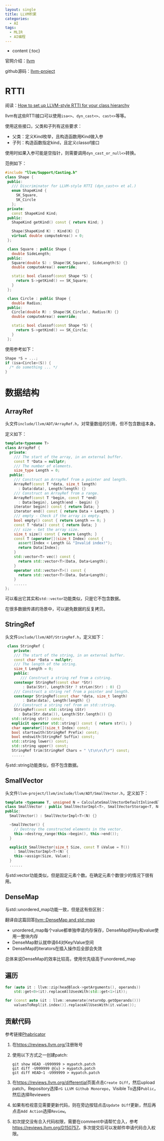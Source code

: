 ```yaml
---
layout: single
title: LLVM积累
categories:
  - AI
tags:
  - MLIR
  - AI编程
---
```


* content
{:toc}

官网介绍：[llvm](https://llvm.org/)

github源码：[llvm-project](https://github.com/llvm/llvm-project)

# RTTI

阅读：[How to set up LLVM-style RTTI for your class hierarchy](https://llvm.org/docs/HowToSetUpLLVMStyleRTTI.html#how-to-set-up-llvm-style-rtti-for-your-class-hierarchy)

llvm有这些RTTI接口可以使用`isa<>`、`dyn_cast<>`、`cast<>`等等。

使用这些接口，父类和子列有这些要求：

* 父类：定义Kind枚举，且构造函数用Kind做入参
* 子列：构造函数指定kind，且定义classof接口

使用时如果入参可能是空指针，则需要调用`dyn_cast_or_null<>`转换。

<!--more-->

范例如下：

``` c++
#include "llvm/Support/Casting.h"
class Shape {
 public:
   /// Discriminator for LLVM-style RTTI (dyn_cast<> et al.)
   enum ShapeKind {
     SK_Square,
     SK_Circle
   };
 private:
   const ShapeKind Kind;
 public:
   ShapeKind getKind() const { return Kind; }

   Shape(ShapeKind K) : Kind(K) {}
   virtual double computeArea() = 0;
 };

 class Square : public Shape {
   double SideLength;
 public:
   Square(double S) : Shape(SK_Square), SideLength(S) {}
   double computeArea() override;

   static bool classof(const Shape *S) {
     return S->getKind() == SK_Square;
   }
 };

 class Circle : public Shape {
   double Radius;
 public:
   Circle(double R) : Shape(SK_Circle), Radius(R) {}
   double computeArea() override;

   static bool classof(const Shape *S) {
     return S->getKind() == SK_Circle;
   }
 };
```

使用参考如下：

``` c++
Shape *S = ...;
if (isa<Circle>(S)) {
  /* do something ... */
}
```



# 数据结构

## ArrayRef

头文件`include/llvm/ADT/ArrayRef.h`，对常量数组的引用，但不包含数组本身。

定义如下：

``` c++
template<typename T>
class ArrayRef {
  private:
    /// The start of the array, in an external buffer.
    const T *Data = nullptr;
    /// The number of elements.
    size_type Length = 0;
  public:
    /// Construct an ArrayRef from a pointer and length.
    ArrayRef(const T *data, size_t length)
      : Data(data), Length(length) {}
    /// Construct an ArrayRef from a range.
    ArrayRef(const T *begin, const T *end)
      : Data(begin), Length(end - begin) {}
    iterator begin() const { return Data; }
    iterator end() const { return Data + Length; }
    /// empty - Check if the array is empty.
    bool empty() const { return Length == 0; }
    const T *data() const { return Data; }
    /// size - Get the array size.
    size_t size() const { return Length; }
    const T &operator[](size_t Index) const {
      assert(Index < Length && "Invalid index!");
      return Data[Index];
    }
    std::vector<T> vec() const {
      return std::vector<T>(Data, Data+Length);
    }
    operator std::vector<T>() const {
      return std::vector<T>(Data, Data+Length);
    }
    ......
};
```

可以看出它其实和`std::vector`功能类似，只是它不包含数据。

在很多数据传递的场景中，可以避免数据的反复拷贝。

## StringRef

头文件`include/llvm/ADT/StringRef.h`，定义如下：

``` c++
 class StringRef {
    private:
    /// The start of the string, in an external buffer.
    const char *Data = nullptr;
    /// The length of the string.
    size_t Length = 0;
    public:
       /// Construct a string ref from a cstring.
    constexpr StringRef(const char *Str)
        : Data(Str), Length(Str ? strLen(Str) : 0) {}
    /// Construct a string ref from a pointer and length.
    constexpr StringRef(const char *data, size_t length)
        : Data(data), Length(length) {}
    /// Construct a string ref from an std::string.
    StringRef(const std::string &Str)
      : Data(Str.data()), Length(Str.length()) {}
   std::string str() const;
   explicit operator std::string() const { return str(); }
   char operator[](size_t Index) const;
   bool startswith(StringRef Prefix) const;
   bool endswith(StringRef Suffix) const;
   std::string lower() const;
   std::string upper() const;
   StringRef trim(StringRef Chars = " \t\n\v\f\r") const;
   ......
```

与std::string功能类似，但不包含数据。

## SmallVector

头文件`llvm-project/llvm/include/llvm/ADT/SmallVector.h`，定义如下：

``` c++
template <typename T, unsigned N = CalculateSmallVectorDefaultInlinedElements<T>::value>
class SmallVector : public SmallVectorImpl<T>, SmallVectorStorage<T, N> {
public:
  SmallVector() : SmallVectorImpl<T>(N) {}

  ~SmallVector() {
    // Destroy the constructed elements in the vector.
    this->destroy_range(this->begin(), this->end());
  }

  explicit SmallVector(size_t Size, const T &Value = T())
    : SmallVectorImpl<T>(N) {
    this->assign(Size, Value);
  }
  ......
```

与std:vector功能类似，但是固定元素个数。在确定元素个数很少的情况下很有用。

## DenseMap

与std::unordered_map功能一致，但是这有些区别：

翻译自这篇回答[llvm::DenseMap and std::map](https://stackoverflow.com/questions/43191216/differences-similarities-between-llvmdensemap-and-stdmap)

* unordered_map每个value都单独申请内存保存，DenseMap的key和value使用一整块内存
* DenseMap默认就申请64对Key/Value空间
* DenseMap的iterators在插入操作后全部会失效

总体来说DenseMap的效率比较高，使用优先级高于unordered_map

## 遍历

``` c++
for (auto it : llvm::zip(headBlock->getArguments(), operands))
    std::get<0>(it).replaceAllUsesWith(std::get<1>(it));

for (const auto &it : llvm::enumerate(returnOp.getOperands()))
    valuesToRepl[it.index()].replaceAllUsesWith(it.value());
```



## 贡献代码

参考链接[Phabricator](https://llvm.org/docs/Phabricator.html)

1. 在<https://reviews.llvm.org/>注册账号

2. 使用以下方式之一创建patch:

   ```shell
   git show HEAD -U999999 > mypatch.patch
   git diff -U999999 @{u} > mypatch.patch
   git diff HEAD~1 -U999999 > mypatch.patch
   ```

3. 在<https://reviews.llvm.org/differential>页面点击`Create Diff`，然后upload patch，Repository选择`rG LLVM Github Monorepo`，Visible To选择`Public`，然后选择Reviewers

4. 如果有检视意见需要更新代码，则在旁边按钮点击`Update Diff`更新，然后再点击`Add Action`选择`Review`。

5. 初次提交没有合入代码权限，需要在comment中请帮忙合入，参考<https://reviews.llvm.org/D150757>。多次提交后可以发邮件申请代码合入权限。
